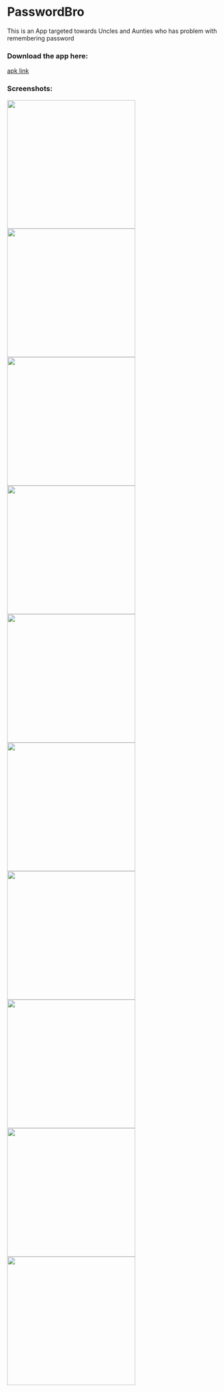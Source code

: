 # PasswordBro

This is an App targeted towards Uncles and Aunties who has problem with remembering password

### Download the app here: 
[apk link](https://tinyurl.com/passwordbro)

### Screenshots:
<img src="img/img_1.png" width="300">   <img src="img/img_2.png" width="300">
<img src="img/img_3.png" width="300">   <img src="img/img_4.png" width="300">
<img src="img/img_5.png" width="300">   <img src="img/img_6.png" width="300">
<img src="img/img_7.png" width="300">   <img src="img/img_8.png" width="300">
<img src="img/img_9.png" width="300">   <img src="img/img_10.png" width="300">
